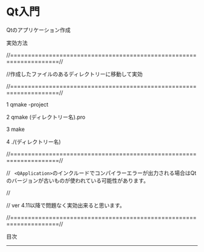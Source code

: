 # Qt入門
Qtのアプリケーション作成

実効方法

//====================================================================//

//作成したファイルのあるディレクトリーに移動して実効

//====================================================================//

1  qmake -project

2  qmake (ディレクトリー名).pro

3  make

4  ./(ディレクトリー名)



//====================================================================//

// ` <QApplication>`のインクルードでコンパイラーエラーが出力される場合はQtのバージョンが古いものが使われている可能性があります。

//

//  ver 4.11以降で問題なく実効出来ると思います。

//====================================================================//


目次
***
